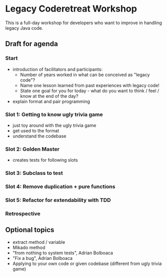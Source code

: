 # Legacy Coderetreat Workshop
This is a full-day workshop for developers who want to improve in handling legacy Java code. 

## Draft for agenda
### Start
- introduction of facilitators and participants:
    - Number of years worked in what can be conceived as "legacy code"?
    - Name one lesson learned from past experiences with legacy code!
    - State one goal for you for today - what do you want to think / feel / know at the end of the day?
- explain format and pair programming

### Slot 1: Getting to know ugly trivia game 
- just toy around with the ugly trivia game
- get used to the format
- understand the codebase

### Slot 2: Golden Master
 - creates tests for following slots

### Slot 3: Subclass to test

### Slot 4: Remove duplication + pure functions

### Slot 5: Refactor for extendability with TDD

### Retrospective

## Optional topics
- extract method / variable
- Mikado method
- "from nothing to system tests", Adrian Bolboaca
- "Fix a bug", Adrian Bolboaca
- Applying to your own code or given codebase (different from ugly trivia game)

